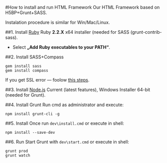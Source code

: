 #How to install and run HTML Framework
Our HTML Framework based on H5BP+Grunt+SASS.

Instalation procedure is similar for Win/Mac/Linux.

##1. Install [Ruby](http://rubyinstaller.org/downloads/)
Ruby __2.2.X__ x64 installer (needed for SASS (grunt-contrib-sass).
 - Select __„Add Ruby executables to your PATH“__.

##2. Install SASS+Compass
```
gem install sass
gem install compass
```
If you get SSL error — foolow [this steps](https://gist.github.com/luislavena/f064211759ee0f806c88#manual-solution-to-ssl-issue).

##3. Install [Node.js](https://nodejs.org/en/download/current/)
Current (latest features), Windows Installer 64-bit (needed for Grunt).

##4. Install Grunt
Run cmd as administrator and execute:
```
npm install grunt-cli -g
```

##5. Install
Once run `dev\install.cmd` or execute in shell:
```shell
npm install --save-dev
```

##6. Run
Start Grunt with `dev\start.cmd` or execute in shell:
```shell
grunt prod
grunt watch
```
